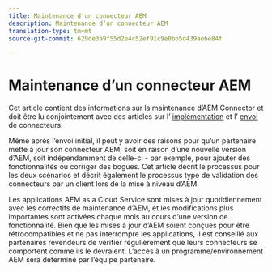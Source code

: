 ```yaml
---
title: Maintenance d’un connecteur AEM
description: Maintenance d’un connecteur AEM
translation-type: tm+mt
source-git-commit: 629de3a9f55d2e4c52ef91c9e0bb5d439aebe84f

---
```



Maintenance d’un connecteur AEM
============================

Cet article contient des informations sur la maintenance d’AEM Connector et doit être lu conjointement avec des articles sur l’ [implémentation](implement.md) et l’ [envoi](submit.md) de connecteurs.

Même après l’envoi initial, il peut y avoir des raisons pour qu’un partenaire mette à jour son connecteur AEM, soit en raison d’une nouvelle version d’AEM, soit indépendamment de celle-ci - par exemple, pour ajouter des fonctionnalités ou corriger des bogues. Cet article décrit le processus pour les deux scénarios et décrit également le processus type de validation des connecteurs par un client lors de la mise à niveau d’AEM.

Les applications AEM as a Cloud Service sont mises à jour quotidiennement avec les correctifs de maintenance d’AEM, et les modifications plus importantes sont activées chaque mois au cours d’une version de fonctionnalité. Bien que les mises à jour d’AEM soient conçues pour être rétrocompatibles et ne pas interrompre les applications, il est conseillé aux partenaires revendeurs de vérifier régulièrement que leurs connecteurs se comportent comme ils le devraient. L’accès à un programme/environnement AEM sera déterminé par l’équipe partenaire.